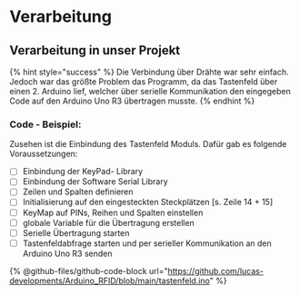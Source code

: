 # Verarbeitung

## Verarbeitung in unser Projekt

{% hint style="success" %}
Die Verbindung über Drähte war sehr einfach. Jedoch war das größte Problem das Programm, da das Tastenfeld über einen 2. Arduino lief, welcher über serielle Kommunikation den eingegeben Code auf den Arduino Uno R3 übertragen musste.
{% endhint %}

### Code - Beispiel:

Zusehen ist die Einbindung des Tastenfeld Moduls. Dafür gab es folgende Voraussetzungen:

* [ ] Einbindung der KeyPad- Library
* [ ] Einbindung der Software Serial Library
* [ ] Zeilen und Spalten definieren
* [ ] Initialisierung auf den eingesteckten Steckplätzen \[s. Zeile 14 + 15]
* [ ] KeyMap auf PINs, Reihen und Spalten einstellen
* [ ] globale Variable für die Übertragung erstellen
* [ ] Serielle Übertragung starten
* [ ] Tastenfeldabfrage starten und per serieller Kommunikation an den Arduino Uno R3 senden

{% @github-files/github-code-block url="https://github.com/lucas-developments/Arduino_RFID/blob/main/tastenfeld.ino" %}
